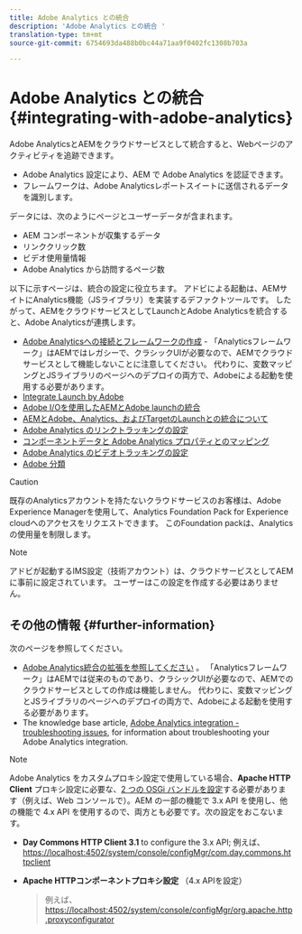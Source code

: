 ```yaml
---
title: Adobe Analytics との統合
description: 'Adobe Analytics との統合 '
translation-type: tm+mt
source-git-commit: 6754693da488b0bc44a71aa9f0402fc1308b703a

---
```



# Adobe Analytics との統合{#integrating-with-adobe-analytics}

Adobe AnalyticsとAEMをクラウドサービスとして統合すると、Webページのアクティビティを追跡できます。

* Adobe Analytics 設定により、AEM で Adobe Analytics を認証できます。
* フレームワークは、Adobe Analyticsレポートスイートに送信されるデータを識別します。

データには、次のようにページとユーザーデータが含まれます。

* AEM コンポーネントが収集するデータ
* リンククリック数
* ビデオ使用量情報
* Adobe Analytics から訪問するページ数

以下に示すページは、統合の設定に役立ちます。 アドビによる起動は、AEMサイトにAnalytics機能（JSライブラリ）を実装するデファクトツールです。 したがって、AEMをクラウドサービスとしてLaunchとAdobe Analyticsを統合すると、Adobe Analyticsが連携します。

* [Adobe Analyticsへの接続とフレームワークの作成](https://docs.adobe.com/content/help/en/experience-manager-65/administering/integration/adobeanalytics-connect.html) - 「Analyticsフレームワーク」はAEMではレガシーで、クラシックUIが必要なので、AEMでクラウドサービスとして機能しないことに注意してください。 代わりに、変数マッピングとJSライブラリのページへのデプロイの両方で、Adobeによる起動を使用する必要があります。
* [Integrate Launch by Adobe](https://docs.adobe.com/content/help/en/experience-manager-learn/sites/integrations/adobe-launch-integration-tutorial-understand.html)
* [Adobe I/Oを使用したAEMとAdobe launchの統合](https://helpx.adobe.com/experience-manager/using/aem_launch_adobeio_integration.html)
* [AEMとAdobe、Analytics、およびTargetのLaunchとの統合について](https://helpx.adobe.com/experience-manager/kt/integration/using/aem-launch-integration-tutorial-understand.html)
* [Adobe Analytics のリンクトラッキングの設定](https://docs.adobe.com/content/help/en/experience-manager-65/administering/integration/adobeanalytics-link.html)
* [コンポーネントデータと Adobe Analytics プロパティとのマッピング](https://docs.adobe.com/content/help/en/experience-manager-65/administering/integration/adobeanalytics-mapping.html)
* [Adobe Analytics のビデオトラッキングの設定](https://docs.adobe.com/content/help/en/experience-manager-65/administering/integration/adobeanalytics-video.html)
* [Adobe 分類](https://docs.adobe.com/content/help/en/experience-manager-65/administering/integration/adobeanalytics-classifications.html)

>[!CAUTION]
>
>既存のAnalyticsアカウントを持たないクラウドサービスのお客様は、Adobe Experience Managerを使用して、Analytics Foundation Pack for Experience cloudへのアクセスをリクエストできます。  このFoundation packは、Analyticsの使用量を制限します。

>[!NOTE]
>
>アドビが起動するIMS設定（技術アカウント）は、クラウドサービスとしてAEMに事前に設定されています。 ユーザーはこの設定を作成する必要はありません。

## その他の情報 {#further-information}

次のページを参照してください。

* [Adobe Analytics統合の拡張を参照してください](https://docs.adobe.com/content/help/en/experience-manager-65/developing/extending-aem/extending-analytics/extending-analytics.html) 。 「Analyticsフレームワーク」はAEMでは従来のものであり、クラシックUIが必要なので、AEMでのクラウドサービスとしての作成は機能しません。 代わりに、変数マッピングとJSライブラリのページへのデプロイの両方で、Adobeによる起動を使用する必要があります。
* The knowledge base article, [Adobe Analytics integration - troubleshooting issues](https://helpx.adobe.com/experience-manager/kb/sitecatalystintegrationtroubleshooting.html), for information about troubleshooting your Adobe Analytics integration.

>[!NOTE]
>
>Adobe Analytics をカスタムプロキシ設定で使用している場合、**Apache HTTP Client** プロキシ設定に必要な、[2 つの OSGi バンドルを設定](https://docs.adobe.com/content/help/en/experience-manager-65/deploying/configuring/configuring-osgi.html)する必要があります（例えば、Web コンソールで）。AEM の一部の機能で 3.x API を使用し、他の機能で 4.x API を使用するので、両方とも必要です。次の設定をおこないます。
>
>* **Day Commons HTTP Client 3.1** to configure the 3.x API;
   >  例えば、 [https://localhost:4502/system/console/configMgr/com.day.commons.httpclient](https://localhost:4502/system/console/configMgr/com.day.commons.httpclient)
   >
   >
* **Apache HTTPコンポーネントプロキシ設定** （4.x APIを設定）
   >  例えば、 [https://localhost:4502/system/console/configMgr/org.apache.http.proxyconfigurator](https://localhost:4502/system/console/configMgr/org.apache.http.proxyconfigurator)
>


